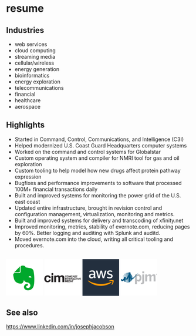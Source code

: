 # resume
## Industries
* web services
* cloud computing
* streaming media
* cellular/wireless
* energy generation
* bioinformatics
* energy exploration
* telecommunications
* financial
* healthcare
* aerospace

## Highlights
* Started in Command, Control, Communications, and Intelligence (C3I)
* Helped modernized U.S. Coast Guard Headquarters computer systems
* Worked on the command and control systems for Globalstar
* Custom operating system and compiler for NMRI tool for gas and oil exploration
* Custom tooling to help model how new drugs affect protein pathway expression
* Bugfixes and performance improvements to software that processed 100M+ financial transactions daily
* Built and improved systems for monitoring the power grid of the U.S. east coast
* Updated entire infrastructure, brought in revision control and configuration management, virtualization, monitoring and metrics.
* Built and improved systems for delivery and transcoding of xfinity.net
* Improved monitoring, metrics, stability of evernote.com, reducing pages by 60%.  Better logging and auditing with Splunk and auditd.
* Moved evernote.com into the cloud, writing all critical tooling and procedures.

##
![Evernote Logo](images/evernote.png)
![CIM Logo](images/cim.png)
![AWS Logo](images/aws.png)
![PJM Logo](images/pjm.png)

## See also
https://www.linkedin.com/in/josephjacobson

